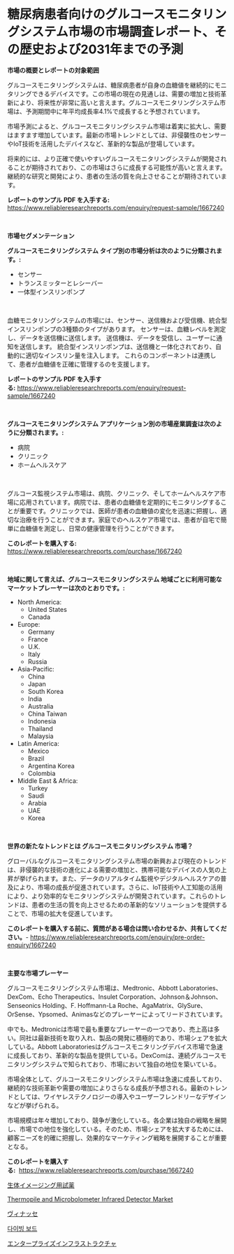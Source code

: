 <p><h1>糖尿病患者向けのグルコースモニタリングシステム市場の市場調査レポート、その歴史および2031年までの予測</h1></p><p><strong>市場の概要とレポートの対象範囲</strong></p>
<p><p>グルコースモニタリングシステムは、糖尿病患者が自身の血糖値を継続的にモニタリングできるデバイスです。この市場の現在の見通しは、需要の増加と技術革新により、将来性が非常に高いと言えます。グルコースモニタリングシステム市場は、予測期間中に年平均成長率4.1%で成長すると予想されています。</p><p>市場予測によると、グルコースモニタリングシステム市場は着実に拡大し、需要はますます増加しています。最新の市場トレンドとしては、非侵襲性のセンサーやIoT技術を活用したデバイスなど、革新的な製品が登場しています。</p><p>将来的には、より正確で使いやすいグルコースモニタリングシステムが開発されることが期待されており、この市場はさらに成長する可能性が高いと言えます。継続的な研究と開発により、患者の生活の質を向上させることが期待されています。</p></p>
<p><strong>レポートのサンプル PDF を入手する:</strong> <a href="https://www.reliableresearchreports.com/enquiry/request-sample/1667240">https://www.reliableresearchreports.com/enquiry/request-sample/1667240</a></p>
<p>&nbsp;</p>
<p><strong>市場セグメンテーション</strong></p>
<p><strong>グルコースモニタリングシステム タイプ別の市場分析は次のように分類されます。:</strong></p>
<p><ul><li>センサー</li><li>トランスミッターとレシーバー</li><li>一体型インスリンポンプ</li></ul></p>
<p>&nbsp;</p>
<p><p>血糖モニタリングシステムの市場には、センサー、送信機および受信機、統合型インスリンポンプの3種類のタイプがあります。 センサーは、血糖レベルを測定し、データを送信機に送信します。 送信機は、データを受信し、ユーザーに通知を送信します。 統合型インスリンポンプは、送信機と一体化されており、自動的に適切なインスリン量を注入します。 これらのコンポーネントは連携して、患者が血糖値を正確に管理するのを支援します。</p></p>
<p><strong>レポートのサンプル PDF を入手する:</strong>&nbsp;<a href="https://www.reliableresearchreports.com/enquiry/request-sample/1667240">https://www.reliableresearchreports.com/enquiry/request-sample/1667240</a></p>
<p>&nbsp;</p>
<p><strong> グルコースモニタリングシステム アプリケーション別の市場産業調査は次のように分類されます。:</strong></p>
<p><ul><li>病院</li><li>クリニック</li><li>ホームヘルスケア</li></ul></p>
<p>&nbsp;</p>
<p><p>グルコース監視システム市場は、病院、クリニック、そしてホームヘルスケア市場に応用されています。病院では、患者の血糖値を定期的にモニタリングすることが重要です。クリニックでは、医師が患者の血糖値の変化を迅速に把握し、適切な治療を行うことができます。家庭でのヘルスケア市場では、患者が自宅で簡単に血糖値を測定し、日常の健康管理を行うことができます。</p></p>
<p><strong>このレポートを購入する:</strong>&nbsp; <a href="https://www.reliableresearchreports.com/purchase/1667240">https://www.reliableresearchreports.com/purchase/1667240</a></p>
<p>&nbsp;</p>
<p><strong>地域に関して言えば、グルコースモニタリングシステム 地域ごとに利用可能なマーケットプレーヤーは次のとおりです。:</strong></p>
<p><ul>
    <li>
        North America:
        <ul>
            <li>United States</li>
            <li>Canada</li>
        </ul>
    </li>
    <li>
        Europe:
        <ul>
            <li>Germany</li>
            <li>France</li>
            <li>U.K.</li>
            <li>Italy</li>
            <li>Russia</li>
        </ul>
    </li>
    <li>
        Asia-Pacific:
        <ul>
            <li>China</li>
            <li>Japan</li>
            <li>South Korea</li>
            <li>India</li>
            <li>Australia</li>
            <li>China Taiwan</li>
            <li>Indonesia</li>
            <li>Thailand</li>
            <li>Malaysia</li>
        </ul>
    </li>
    <li>
        Latin America:
        <ul>
            <li>Mexico</li>
            <li>Brazil</li>
            <li>Argentina Korea</li>
            <li>Colombia</li>
        </ul>
    </li>
    <li>
        Middle East & Africa:
        <ul>
            <li>Turkey</li>
            <li>Saudi</li>
            <li>Arabia</li>
            <li>UAE</li>
            <li>Korea</li>
        </ul>
    </li>
    </ul></p>
<p>&nbsp;</p>
<p><strong>世界の新たなトレンドとは グルコースモニタリングシステム 市場？</strong></p>
<p><p>グローバルなグルコースモニタリングシステム市場の新興および現在のトレンドは、非侵襲的な技術の進化による需要の増加と、携帯可能なデバイスの人気の上昇が挙げられます。また、データのリアルタイム監視やデジタルヘルスケアの普及により、市場の成長が促進されています。さらに、IoT技術や人工知能の活用により、より効率的なモニタリングシステムが開発されています。これらのトレンドは、患者の生活の質を向上させるための革新的なソリューションを提供することで、市場の拡大を促進しています。</p></p>
<p><strong>このレポートを購入する前に、質問がある場合は問い合わせるか、共有してください。</strong>- <a href="https://www.reliableresearchreports.com/enquiry/pre-order-enquiry/1667240">https://www.reliableresearchreports.com/enquiry/pre-order-enquiry/1667240</a></p>
<p>&nbsp;</p>
<p><strong>主要な市場プレーヤー</strong></p>
<p><p>グルコースモニタリングシステム市場は、Medtronic、Abbott Laboratories、DexCom、Echo Therapeutics、Insulet Corporation、Johnson＆Johnson、Senseonics Holding、F. Hoffmann-La Roche、AgaMatrix、GlySure、OrSense、Ypsomed、Animasなどのプレーヤーによってリードされています。</p><p>中でも、Medtronicは市場で最も重要なプレーヤーの一つであり、売上高は多い。同社は最新技術を取り入れ、製品の開発に積極的であり、市場シェアを拡大している。Abbott Laboratoriesはグルコースモニタリングデバイス市場で急速に成長しており、革新的な製品を提供している。DexComは、連続グルコースモニタリングシステムで知られており、市場において独自の地位を築いている。</p><p>市場全体として、グルコースモニタリングシステム市場は急速に成長しており、継続的な技術革新や需要の増加によりさらなる成長が予想される。最新のトレンドとしては、ワイヤレステクノロジーの導入やユーザーフレンドリーなデザインなどが挙げられる。</p><p>市場規模は年々増加しており、競争が激化している。各企業は独自の戦略を展開し、市場での地位を強化している。そのため、市場シェアを拡大するためには、顧客ニーズを的確に把握し、効果的なマーケティング戦略を展開することが重要となる。</p></p>
<p><strong>このレポートを購入する:</strong>&nbsp;&nbsp;<a href="https://www.reliableresearchreports.com/purchase/1667240">https://www.reliableresearchreports.com/purchase/1667240</a></p>
<p><p><a href="https://github.com/Calvi3ynJerde867/Market-Research-Report-List-1/blob/main/137746414492.md">生体イメージング用試薬</a></p><p><a href="https://github.com/Sherrillcrooksxa8i18ucf2m/Market-Research-Report-List-1/blob/main/thermopile-and-microbolometer-infrared-detector-market.md">Thermopile and Microbolometer Infrared Detector Market</a></p><p><a href="https://medium.com/@santosuigrtley997836/%E3%83%93%E3%83%8A%E3%82%B9%E5%B8%82%E5%A0%B4%E3%83%A1%E3%83%88%E3%83%AA%E3%82%AF%E3%82%B9%E3%81%AE%E3%83%87%E3%82%B3%E3%83%BC%E3%83%89-%E5%B8%82%E5%A0%B4%E3%82%B7%E3%82%A7%E3%82%A2-%E3%83%88%E3%83%AC%E3%83%B3%E3%83%89-%E3%81%8A%E3%82%88%E3%81%B3%E6%88%90%E9%95%B7%E3%83%91%E3%82%BF%E3%83%BC%E3%83%B3-7186e3a2adba">ヴィナッセ</a></p><p><a href="https://medium.com/@abelusikowski95672023/%EB%8B%A4%EC%9D%B4%EB%B9%99-%EB%B3%B4%EB%93%9C-%EC%8B%9C%EC%9E%A5-%EC%A0%84%EB%A7%9D-%EC%82%B0%EC%97%85-%EA%B0%9C%EC%9A%94-%EB%B0%8F-%EC%98%88%EC%B8%A1-2024%EB%85%84%EB%B6%80%ED%84%B0-2031%EB%85%84%EA%B9%8C%EC%A7%80-ab196a76134e">다이빙 보드</a></p><p><a href="https://github.com/JacksonWiza1924/Market-Research-Report-List-1/blob/main/446445514493.md">エンタープライズインフラストラクチャ</a></p></p>